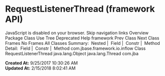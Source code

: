 # RequestListenerThread (framework   API)

JavaScript is disabled on your browser. Skip navigation links Overview Package Class Use Tree Deprecated Help framework Prev Class Next Class Frames No Frames All Classes Summary:  Nested |  Field |  Constr |  Method Detail:  Field |  Constr |  Method com.jbase.framework.io.inflow Class RequestListenerThread java.lang.Object java.lang.Thread com.jba  

**Created At:** 9/25/2017 10:30:26 AM  
**Updated At:** 2/15/2018 8:02:41 AM  

